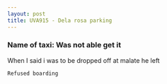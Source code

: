 ```yaml
---
layout: post
title: UVA915 - Dela rosa parking
---
```


### Name of taxi: Was not able get it

When I said i was to be dropped off at malate he left

```Refused boarding```

